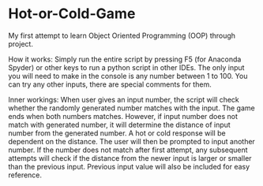 # Hot-or-Cold-Game
My first attempt to learn Object Oriented Programming (OOP) through project.

How it works:
Simply run the entire script by pressing F5 (for Anaconda Spyder) or other keys to run a python script in other IDEs.
The only input you will need to make in the console is any number between 1 to 100.
You can try any other inputs, there are special comments for them.

Inner workings:
When user gives an input number, the script will check whether the randomly generated number matches with the input.
The game ends when both numbers matches.
However, if input number does not match with generated number, it will determine the distance of input number from the generated number.
A hot or cold response will be dependent on the distance.
The user will then be prompted to input another number.
If the number does not match after first attempt, any subsequent attempts will check if the distance from the newer input is larger or smaller than the previous input.
Previous input value will also be included for easy reference.
